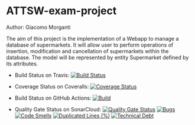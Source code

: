 # ATTSW-exam-project

Author: Giacomo Morganti

The aim of this project is the implementation of a Webapp to manage a database of supermarkets.
It will allow user to perform operations of insertion, modification and cancellation of supermarkets within the database.
The model will be represented by entity Supermarket defined by its attributes.

- Build Status on Travis: [![Build Status](https://travis-ci.com/GiacomoCreator/ATTSW-exam-project.svg?branch=service)](https://travis-ci.com/GiacomoCreator/ATTSW-exam-project)

- Coverage Status on Coveralls: [![Coverage Status](https://coveralls.io/repos/github/GiacomoCreator/ATTSW-exam-project/badge.svg?branch=service)](https://coveralls.io/github/GiacomoCreator/ATTSW-exam-project?branch=service)

- Build Status on GitHub Actions: [![Build](https://github.com/GiacomoCreator/ATTSW-exam-project/actions/workflows/build.yml/badge.svg)](https://github.com/GiacomoCreator/ATTSW-exam-project/actions/workflows/build.yml)

- Quality Gate Status on SonarCloud: [![Quality Gate Status](https://sonarcloud.io/api/project_badges/measure?project=GiacomoCreator_ATTSW-exam-project&metric=alert_status)](https://sonarcloud.io/dashboard?id=GiacomoCreator_ATTSW-exam-project) [![Bugs](https://sonarcloud.io/api/project_badges/measure?project=GiacomoCreator_ATTSW-exam-project&metric=bugs)](https://sonarcloud.io/dashboard?id=GiacomoCreator_ATTSW-exam-project) [![Code Smells](https://sonarcloud.io/api/project_badges/measure?project=GiacomoCreator_ATTSW-exam-project&metric=code_smells)](https://sonarcloud.io/dashboard?id=GiacomoCreator_ATTSW-exam-project) [![Duplicated Lines (%)](https://sonarcloud.io/api/project_badges/measure?project=GiacomoCreator_ATTSW-exam-project&metric=duplicated_lines_density)](https://sonarcloud.io/dashboard?id=GiacomoCreator_ATTSW-exam-project) [![Technical Debt](https://sonarcloud.io/api/project_badges/measure?project=GiacomoCreator_ATTSW-exam-project&metric=sqale_index)](https://sonarcloud.io/dashboard?id=GiacomoCreator_ATTSW-exam-project)
